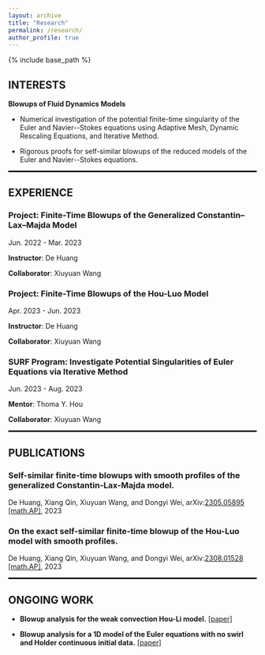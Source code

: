 ```yaml
---
layout: archive
title: "Research"
permalink: /research/
author_profile: true
---
```


{% include base_path %}

## **INTERESTS**

**Blowups of Fluid Dynamics Models**

- Numerical investigation of the potential finite-time singularity of the Euler and Navier--Stokes equations using Adaptive Mesh, Dynamic Rescaling Equations, and Iterative Method.

- Rigorous proofs for self-similar blowups of the reduced models of the Euler and Navier--Stokes equations.


<hr style=" border: 1px solid black" >


## **EXPERIENCE**

### **Project: Finite-Time Blowups of the Generalized Constantin–Lax–Majda Model** 

Jun. 2022 - Mar. 2023

**Instructor**: De Huang 

**Collaborator**: Xiuyuan Wang

### **Project: Finite-Time Blowups of the Hou-Luo Model** 

Apr. 2023 - Jun. 2023

**Instructor**: De Huang 

**Collaborator**: Xiuyuan Wang

###  **SURF Program: Investigate Potential Singularities of Euler Equations via Iterative Method**

 Jun. 2023 - Aug. 2023

**Mentor**: Thoma Y. Hou 

**Collaborator**: Xiuyuan Wang


<hr style=" border: 1px solid black" >


## **PUBLICATIONS**

### Self-similar finite-time blowups with smooth profiles of the generalized Constantin-Lax-Majda model. 

De Huang, Xiang Qin, Xiuyuan Wang, and Dongyi Wei, arXiv:[2305.05895 [math.AP]](https://arxiv.org/abs/2305.05895), 2023

### On the exact self-similar finite-time blowup of the Hou-Luo model with smooth profiles. 

De Huang, Xiang Qin, Xiuyuan Wang, and Dongyi Wei, arXiv:[2308.01528 [math.AP]](https://arxiv.org/abs/2308.01528), 2023


<hr style=" border: 1px solid black" >


## ONGOING WORK

- **Blowup analysis for the weak convection Hou-Li model.** [[paper](https://xqin2study.github.io/research/hou_li_weakconv)]

- **Blowup analysis for a 1D model of the Euler equations with no swirl and Holder continuous initial data.** [[paper](https://xqin2study.github.io/research/1DcalphaModel)]
